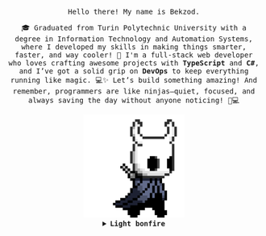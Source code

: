 <div align="center">
   <br/>
   <samp>
   Hello there! My name is Bekzod.
   <br/>
   <p >🎓 Graduated from Turin Polytechnic University with a degree in Information Technology and Automation Systems, where I developed my skills in making things smarter, faster, and way cooler! 🚀 I'm a full-stack web developer who loves crafting awesome projects with <strong>TypeScript</strong> and <strong>C#</strong>, and I’ve got a solid grip on <strong>DevOps</strong> to keep everything running like magic. 💻✨ Let’s build something amazing! And remember, programmers are like ninjas—quiet, focused, and always saving the day without anyone noticing! 🥷💻</p>
   </samp>
   
   <img src="https://raw.githubusercontent.com/TanZng/TanZng/master/assets/hollor_knight3.gif" width="200"/>
   
</div>


<details align="center">

<summary> <b> <samp> Light bonfire </samp></b></summary>

<samp>
 <b><h2 style="color: #fc6203">B O N F I R E &nbsp; L I T !</h2></b>

<img src="https://raw.githubusercontent.com/TanZng/TanZng/master/assets/bonefire.gif" width="200"/>
</samp>

<br/>

<div align="center">
<picture>
    <source media="(prefers-color-scheme: dark)" srcset="https://github-readme-stats.vercel.app/api?username=BernieTv&show_icons=true&theme=dracula">
    <img src="https://github-readme-stats.vercel.app/api?username=BernieTv&show_icons=true">
</picture>

<br/>
</div>

<p>:thought_balloon: Ask me anything at <a href="https://github.com/BernieTv/BernieTv/discussions/new/choose" target="_blank">Discussions!</a></p>
<p>:rocket: Exploring Embedded Systems: Arduino and Raspberry Pi Projects</p>

<img height="100px" src="https://media.giphy.com/media/eXlKFTUtu6lruWboCL/giphy.gif?cid=790b7611knzh4rsou6w08gppi5624ozwevnxkwo0ugolgogz&ep=v1_gifs_search&rid=giphy.gif&ct=g">
</details>
